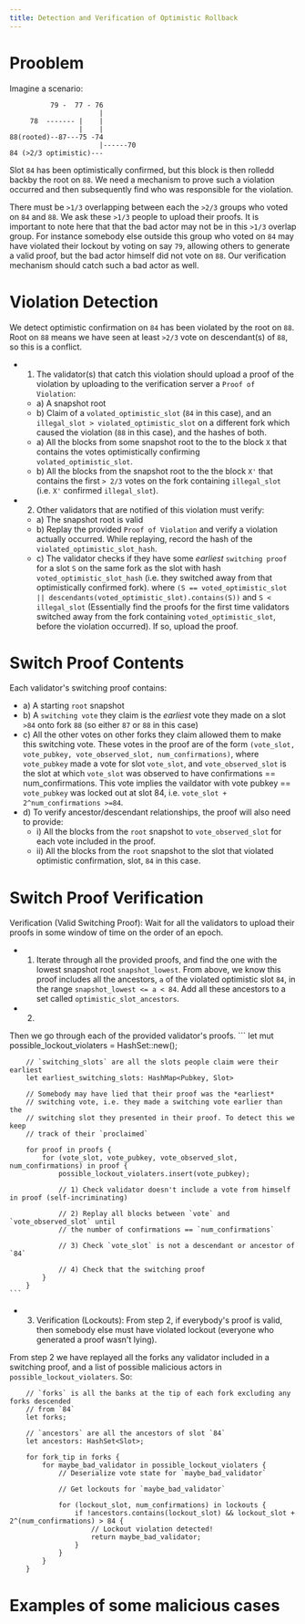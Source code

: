 ```yaml
---
title: Detection and Verification of Optimistic Rollback
---
```


# Prooblem 

Imagine a scenario:
```
          79 -  77 - 76
                      |
     78  ------- |    |
                 |    |
88(rooted)--87---75 -74
                      |------70
84 (>2/3 optimistic)---
```

Slot `84` has been optimistically confirmed, but this block is then rolledd backby the root on `88`. We need a mechanism to prove such a violation occurred and then subsequently find who was responsible for the violation.

There must be `>1/3` overlapping between each the `>2/3` groups who voted on `84` and `88`. We ask these `>1/3` people to upload their proofs. It is important to note here that that the bad actor may not be in this `>1/3` overlap group. For instance somebody else outside this group who voted on `84` may have violated their lockout by voting on say `79`, allowing others to generate a valid proof, but the bad actor himself did not vote on `88`. Our verification mechanism should catch such a bad actor as well.

# Violation Detection
We detect optimistic confirmation on `84` has been violated by the root on `88`. Root on `88` means we have seen at least `>2/3` vote on descendant(s) of `88`, so this is a conflict. 

* 1) The validator(s) that catch this violation should upload a proof of the violation by uploading to the verification server a `Proof of Violation`:
    * a) A snapshot root
    * b) Claim of a `volated_optimistic_slot` (`84` in this case), and an `illegal_slot > violated_optimistic_slot` on a different fork which caused the violation (`88` in this case), and the hashes of both.
    * a) All the blocks from some snapshot root to the to the block `X` that contains the votes optimistically confirming `volated_optimistic_slot`.
    * b) All the blocks from the snapshot root to the the block `X'` that contains the first `> 2/3` votes on the fork containing `illegal_slot` (i.e. `X'` confirmed `illegal_slot`).

* 2) Other validators that are notified of this violation must verify:
    * a) The snapshot root is valid
    * b) Replay the provided `Proof of Violation` and verify a violation actually occurred. While replaying, record the hash of the `violated_optimistic_slot_hash`. 
    * c) The validator checks if they have some *earliest* `switching proof` for a slot `S` on the same fork as the slot with hash `voted_optimistic_slot_hash` (i.e. they switched away from that optimistically confirmed fork). where `(S == voted_optimistic_slot || descendants(voted_optimistic_slot).contains(S))` and `S < illegal_slot` (Essentially find the proofs for the first time validators switched away from the fork containing `voted_optimistic_slot`, before the violation occurred). If so, upload the proof.

# Switch Proof Contents
Each validator's switching proof contains:
* a) A starting `root` snapshot
* b) A `switching vote` they claim is the *earliest* vote they made on a slot `>84` onto fork `88` (so either `87` or `88` in this case)
* c) All the other votes on other forks they claim allowed them to make this switching vote. These votes in the proof are of the form
`(vote_slot, vote_pubkey, vote_observed_slot, num_confirmations)`, where `vote_pubkey` made a vote for slot `vote_slot`, and
`vote_observed_slot` is the slot at which `vote_slot` was observed to have confirmations == num_confirmations.
This vote implies the vaildator with vote pubkey == `vote_pubkey` was locked out at slot 84, i.e. `vote_slot + 2^num_confirmations >=84`.
* d) To verify ancestor/descendant relationships, the proof will also need to provide:
     * i) All the blocks from the `root` snapshot to `vote_observed_slot` for each vote included in the proof.
     * ii) All the blocks from the `root` snapshot to the slot that violated optimistic confirmation, slot, `84` in this case.

# Switch Proof Verification
Verification (Valid Switching Proof): Wait for all the validators to upload their proofs in some window of time on the order of an epoch.

* 1) Iterate through all the provided proofs, and find the one with the lowest snapshot root `snapshot_lowest`. From above, we know this proof includes all the ancestors, `a` of the violated optimistic slot `84`, in the range `snapshot_lowest <= a < 84`. Add all
these ancestors to a set called `optimistic_slot_ancestors`.

* 2)
Then we go through each of the provided validator's proofs.
    ```
        let mut possible_lockout_violaters = HashSet::new();
        
        // `switching_slots` are all the slots people claim were their earliest
        let earliest_switching_slots: HashMap<Pubkey, Slot>

        // Somebody may have lied that their proof was the *earliest*
        // switching vote, i.e. they made a switching vote earlier than the
        // switching slot they presented in their proof. To detect this we keep
        // track of their `proclaimed`

        for proof in proofs {
            for (vote_slot, vote_pubkey, vote_observed_slot, num_confirmations) in proof {
                possible_lockout_violaters.insert(vote_pubkey);

                // 1) Check validator doesn't include a vote from himself in proof (self-incriminating)

                // 2) Replay all blocks between `vote` and `vote_observed_slot` until
                // the number of confirmations == `num_confirmations`

                // 3) Check `vote_slot` is not a descendant or ancestor of `84`

                // 4) Check that the switching proof 
            }
        }
    ```

* 3) Verification (Lockouts): From step 2, if everybody's proof is valid, then 
somebody else must have violated lockout (everyone who generated a proof wasn't lying).


From step 2 we have replayed all the forks any validator included in a switching proof,
and a list of possible malicious actors in `possible_lockout_violaters`. So:

```
    // `forks` is all the banks at the tip of each fork excluding any forks descended
    // from `84`
    let forks;

    // `ancestors` are all the ancestors of slot `84`
    let ancestors: HashSet<Slot>;

    for fork_tip in forks {
        for maybe_bad_validator in possible_lockout_violaters {
            // Deserialize vote state for `maybe_bad_validator`

            // Get lockouts for `maybe_bad_validator`

            for (lockout_slot, num_confirmations) in lockouts {
                if !ancestors.contains(lockout_slot) && lockout_slot + 2^(num_confirmations) > 84 {
                    // Lockout violation detected!
                    return maybe_bad_validator;
                }
            }
        }
    }
```

# Examples of some malicious cases

